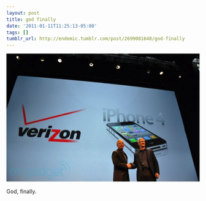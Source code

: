 ```yaml
---
layout: post
title: god finally
date: '2011-01-11T11:25:13-05:00'
tags: []
tumblr_url: http://endemic.tumblr.com/post/2699081648/god-finally
---
```

 ![](/tumblr_files/tumblr_lev9m1wj1j1qz9neko1_1280.jpg)  

God, finally.

